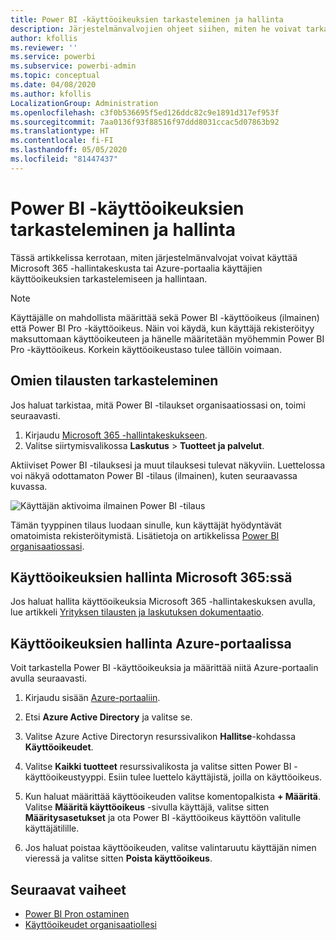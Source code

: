 ```yaml
---
title: Power BI -käyttöoikeuksien tarkasteleminen ja hallinta
description: Järjestelmänvalvojien ohjeet siihen, miten he voivat tarkastella ja hallita organisaationsa Power BI -käyttäjien käyttöoikeuksia.
author: kfollis
ms.reviewer: ''
ms.service: powerbi
ms.subservice: powerbi-admin
ms.topic: conceptual
ms.date: 04/08/2020
ms.author: kfollis
LocalizationGroup: Administration
ms.openlocfilehash: c3f0b536695f5ed126ddc82c9e1891d317ef953f
ms.sourcegitcommit: 7aa0136f93f88516f97ddd8031ccac5d07863b92
ms.translationtype: HT
ms.contentlocale: fi-FI
ms.lasthandoff: 05/05/2020
ms.locfileid: "81447437"
---
```

# <a name="view-and-manage-power-bi-user-licenses"></a>Power BI -käyttöoikeuksien tarkasteleminen ja hallinta

Tässä artikkelissa kerrotaan, miten järjestelmänvalvojat voivat käyttää Microsoft 365 -hallintakeskusta tai Azure-portaalia käyttäjien käyttöoikeuksien tarkastelemiseen ja hallintaan.

> [!NOTE]
>
>Käyttäjälle on mahdollista määrittää sekä Power BI -käyttöoikeus (ilmainen) että Power BI Pro -käyttöoikeus. Näin voi käydä, kun käyttäjä rekisteröityy maksuttomaan käyttöoikeuteen ja hänelle määritetään myöhemmin Power BI Pro -käyttöoikeus. Korkein käyttöoikeustaso tulee tällöin voimaan.
>

## <a name="view-your-subscriptions"></a>Omien tilausten tarkasteleminen

Jos haluat tarkistaa, mitä Power BI -tilaukset organisaatiossasi on, toimi seuraavasti.

1. Kirjaudu [Microsoft 365 -hallintakeskukseen](https://admin.microsoft.com).
2. Valitse siirtymisvalikossa **Laskutus** > **Tuotteet ja palvelut**.

Aktiiviset Power BI -tilauksesi ja muut tilauksesi tulevat näkyviin. Luettelossa voi näkyä odottamaton Power BI -tilaus (ilmainen), kuten seuraavassa kuvassa.

  ![Käyttäjän aktivoima ilmainen Power BI -tilaus](media/service-admin-manage-licenses/power-bi-free-user-activated.png)

Tämän tyyppinen tilaus luodaan sinulle, kun käyttäjät hyödyntävät omatoimista rekisteröitymistä. Lisätietoja on artikkelissa [Power BI organisaatiossasi](https://docs.microsoft.com/microsoft-365/admin/misc/power-bi-in-your-organization?view=o365-worldwide).

## <a name="manage-user-licenses-in-microsoft-365"></a>Käyttöoikeuksien hallinta Microsoft 365:ssä

Jos haluat hallita käyttöoikeuksia Microsoft 365 -hallintakeskuksen avulla, lue artikkeli [Yrityksen tilausten ja laskutuksen dokumentaatio](https://docs.microsoft.com/microsoft-365/commerce/?view=o365-worldwide).

## <a name="manage-user-licenses-in-azure-portal"></a>Käyttöoikeuksien hallinta Azure-portaalissa

Voit tarkastella Power BI -käyttöoikeuksia ja määrittää niitä Azure-portaalin avulla seuraavasti.

1. Kirjaudu sisään [Azure-portaaliin](https://portal.azure.com).

2. Etsi **Azure Active Directory** ja valitse se.

3. Valitse Azure Active Directoryn resurssivalikon **Hallitse**-kohdassa **Käyttöoikeudet**.

4. Valitse **Kaikki tuotteet** resurssivalikosta ja valitse sitten Power BI -käyttöoikeustyyppi. Esiin tulee luettelo käyttäjistä, joilla on käyttöoikeus.

5. Kun haluat määrittää käyttöoikeuden valitse komentopalkista **+ Määritä**. Valitse **Määritä käyttöoikeus** -sivulla käyttäjä, valitse sitten **Määritysasetukset** ja ota Power BI -käyttöoikeus käyttöön valitulle käyttäjätilille.

6. Jos haluat poistaa käyttöoikeuden, valitse valintaruutu käyttäjän nimen vieressä ja valitse sitten **Poista käyttöoikeus**.

## <a name="next-steps"></a>Seuraavat vaiheet

- [Power BI Pron ostaminen](../service-admin-purchasing-power-bi-pro.md)
- [Käyttöoikeudet organisaatiollesi](../service-admin-licensing-organization.md)
